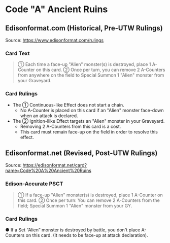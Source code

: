 # Code "A" Ancient Ruins

## Edisonformat.com (Historical, Pre-UTW Rulings)

Source: https://www.edisonformat.com/rulings

### Card Text

> ① Each time a face-up "Alien" monster(s) is destroyed, place 1 A-Counter on this card. ② Once per turn, you can remove 2 A-Counters from anywhere on the field to Special Summon 1 "Alien" monster from your Graveyard.

### Card Rulings

*   The ① Continuous-like Effect does not start a chain.
    *   No A-Counter is placed on this card if an "Alien" monster face-down when an attack is declared.
*   The ② Ignition-llike Effect targets an "Alien" monster in your Graveyard.
    *   Removing 2 A-Counters from this card is a cost.
    *   This card must remain face-up on the field in order to resolve this effect.

## Edisonformat.net (Revised, Post-UTW Rulings)

Source: https://edisonformat.net/card?name=Code%20A%20Ancient%20Ruins

### Edison-Accurate PSCT

> ① If a face-up "Alien" monster(s) is destroyed, place 1 A-Counter on this card.
> ② Once per turn:
> You can remove 2 A-Counters from the field; Special Summon 1 "Alien" monster from your GY.

### Card Rulings

● If a Set “Alien” monster is destroyed by battle, you don't place A-Counters on this card.
(It needs to be face-up at attack declaration).
            
